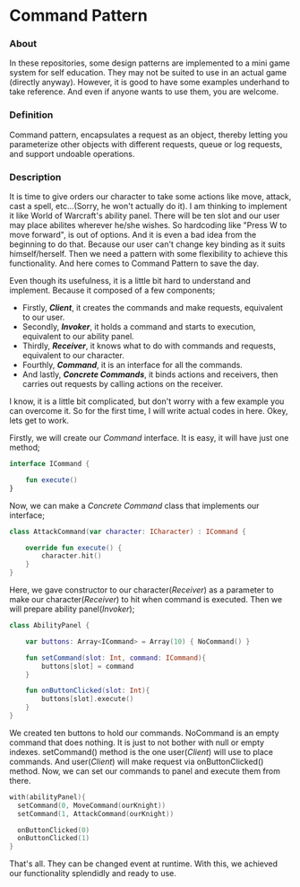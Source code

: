 # Command Pattern

### About
In these repositories, some design patterns are implemented to a mini game system for self education. They may not be suited to use in an actual game (directly anyway). However, it is good to have some examples underhand to take reference. And even if anyone wants to use them, you are welcome.

### Definition
Command pattern, encapsulates a request as an object, thereby letting you parameterize other objects with different requests, queue or log requests, and support undoable operations.

### Description
It is time to give orders our character to take some actions like move, attack, cast a spell, etc...(Sorry, he won't actually do it). I am thinking to implement it like World of Warcraft's ability panel. There will be ten slot and our user may place abilites wherever he/she wishes. So hardcoding like "Press W to move forward", is out of options. And it is even a bad idea from the beginning to do that. Because our user can't change key binding as it suits himself/herself. Then we need a pattern with some flexibility to achieve this functionality. And here comes to Command Pattern to save the day.

Even though its usefulness, it is a little bit hard to understand and implement. Because it composed of a few components;
  - Firstly, **_Client_**, it creates the commands and make requests, equivalent to our user.
  - Secondly, **_Invoker_**, it holds a command and starts to execution, equivalent to our ability panel.
  - Thirdly, **_Receiver_**, it knows what to do with commands and requests, equivalent to our character.
  - Fourthly, **_Command_**, it is an interface for all the commands.
  - And lastly, **_Concrete Commands_**, it binds actions and receivers, then carries out requests by calling actions on the receiver.

I know, it is a little bit complicated, but don't worry with a few example you can overcome it. So for the first time, I will write actual codes in here. Okey, lets get to work.

Firstly, we will create our *Command* interface. It is easy, it will have just one method;

```kotlin
interface ICommand {

    fun execute()
}
```

Now, we can make a *Concrete Command* class that implements our interface;

```kotlin
class AttackCommand(var character: ICharacter) : ICommand {

    override fun execute() {
        character.hit()
    }
}
```

Here, we gave constructor to our character(*Receiver*) as a parameter to make our character(*Receiver*) to hit when command is executed. Then we will prepare ability panel(*Invoker*);

```kotlin
class AbilityPanel {

    var buttons: Array<ICommand> = Array(10) { NoCommand() }

    fun setCommand(slot: Int, command: ICommand){
        buttons[slot] = command
    }

    fun onButtonClicked(slot: Int){
        buttons[slot].execute()
    }
}
```

We created ten buttons to hold our commands. NoCommand is an empty command that does nothing. It is just to not bother with null or empty indexes. setCommand() method is the one user(*Client*) will use to place commands. And user(*Client*) will make request via onButtonClicked() method. Now, we can set our commands to panel and execute them from there.

```kotlin
with(abilityPanel){
  setCommand(0, MoveCommand(ourKnight))
  setCommand(1, AttackCommand(ourKnight))

  onButtonClicked(0)
  onButtonClicked(1)
}
```

That's all. They can be changed event at runtime. With this, we achieved our functionality splendidly and ready to use.
